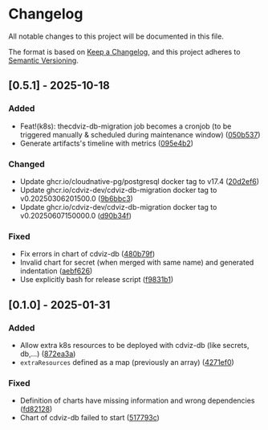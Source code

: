 <!-- markdownlint-disable MD024-->
# Changelog

All notable changes to this project will be documented in this file.

The format is based on [Keep a Changelog](https://keepachangelog.com/en/1.0.0/),
and this project adheres to [Semantic Versioning](https://semver.org/spec/v2.0.0.html).

## [0.5.1] - 2025-10-18

### Added

- Feat!(k8s): thecdviz-db-migration job becomes a cronjob (to be triggered manually & scheduled during maintenance window) ([050b537](050b537fa5146737971763f1accd96f1b85dcec8))
- Generate artifacts's timeline with metrics ([095e4b2](095e4b2dc0bfe034ec6461b0a1f19c36a0633070))

### Changed

- Update ghcr.io/cloudnative-pg/postgresql docker tag to v17.4 ([20d2ef6](20d2ef665bb930958a253bec9e3d01776eb84698))
- Update ghcr.io/cdviz-dev/cdviz-db-migration docker tag to v0.20250306201500.0 ([9b6bbc3](9b6bbc3a46039cef6b4653134ccc2be72bb2e577))
- Update ghcr.io/cdviz-dev/cdviz-db-migration docker tag to v0.20250607150000.0 ([d90b34f](d90b34f64838cdbd417344dee4c41f5ce8f5cda0))

### Fixed

- Fix errors in chart of cdviz-db ([480b79f](480b79f8e96e4e01a8889c42cc8c2304cd0fecfc))
- Invalid chart for secret (when merged with same name) and generated indentation ([aebf626](aebf62665891e5497886904062da46224e512ce3))
- Use explicitly bash for release script ([f9831b1](f9831b107673a0bb995f813f2218758a6ae837d2))

## [0.1.0] - 2025-01-31

### Added

- Allow extra k8s resources to be deployed with cdviz-db (like secrets, db,...) ([872ea3a](872ea3a8b71595e4ca17bde66f58be93eec7c50e))
- `extraResources` defined as a map (previously an array) ([4271ef0](4271ef00b2e336a55fe806dd2e02f350320c6b0c))

### Fixed

- Definition of charts have missing information and wrong dependencies ([fd82128](fd8212818f804e77774684c351bbc994be40157d))
- Chart of cdviz-db failed to start ([517793c](517793cb4f29042291b6672a0a1b231393768002))

<!-- generated by git-cliff -->
